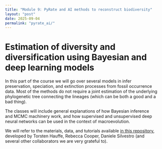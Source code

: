 ```yaml
---
title: "Module 9: PyRate and AI methods to reconstruct biodiversity"
layout: "post" 
date: 2025-09-04
permalink: "pyrate_ai/"
---
```


# Estimation of diversity and diversification using Bayesian and deep learning models

In this part of the course we will go over several models in infer preservation, speciation, and extinction processes from fossil occurrence data. Most of the methods do not require a joint estimation of the underlying phylogenetic tree connecting the lineages (which can be both a good and a bad thing).

The classes will include general explanations of how Bayesian inference and MCMC machinery work, and how supervised and unsupervised deep neural networks can be used in the context of macroevolution. 

We will refer to the materials, data, and tutorials available [in this repository](https://github.com/decoding-the-past/decoding_the_past), developed by Torsten Hauffe, Rebecca Cooper, Daniele Silvestro (and several other collaborators we are very grateful to). 
